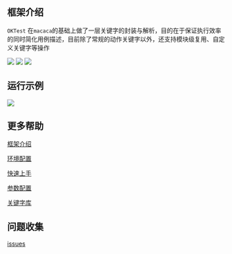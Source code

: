 ## 框架介绍

`OKTest` 在`macaca`的基础上做了一层关键字的封装与解析，目的在于保证执行效率的同时简化用例描述，目前除了常规的动作关键字以外，还支持模块级复用、自定义关键字等操作

![](https://img.shields.io/badge/python-3.7-green) ![](https://img.shields.io/badge/node-10.16.3-blue) ![](https://img.shields.io/badge/macaca-2.2.0-lightgrey)



## 运行示例

![](http://47.110.43.11/media/image/demo1080.gif)



## 更多帮助

[框架介绍](https://www.yuque.com/docs/share/7efcf004-b9d1-40e0-80a0-e87c6d901f9e?#)

[环境配置](https://www.yuque.com/docs/share/8f55e1ba-b699-4f40-addd-dfaa0605148d?#)

[快速上手](https://www.yuque.com/docs/share/2d091bf1-e2c5-45a9-9bd4-cd5c6836660f?#)

[参数配置](https://www.yuque.com/docs/share/8d805c9c-bb78-4575-a493-6d785c5e65cc?#)

[关键字库](https://www.yuque.com/docs/share/63caf5f1-4091-48ff-8ea6-1b1b3bb4cf65?#)


## 问题收集

[issues](https://github.com/Jodeee/OKTest/issues)
